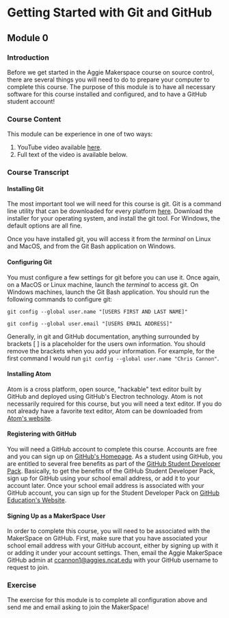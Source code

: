 # Getting Started with Git and GitHub
## Module 0

### Introduction

Before we get started in the Aggie Makerspace course on source control, there are
several things you will need to do to prepare your computer to complete this course.
The purpose of this module is to have all necessary software for this course installed and configured,
and to have a GitHub
student account!

### Course Content

This module can be experience in one of two ways:
  1. YouTube video available [here](http://www.youtube.com/watch?v=-2htJa0B-qk).
  2. Full text of the video is available below.

### Course Transcript

#### Installing Git

The most important tool we will need for this course is git. Git is a command line utility that
can be downloaded for every platform [here](www.git-scm.com). Download the installer for your
operating system, and install the git tool. For Windows, the default options are all fine.

Once you have installed git, you will access it from the _terminal_ on Linux and MacOS, and
from the Git Bash application on Windows.

#### Configuring Git

You must configure a few settings for git before you can use it. Once again, on a MacOS or
Linux machine, launch the _terminal_ to access git. On Windows machines, launch the Git
Bash application. You should run the following commands to configure git:

`git config --global user.name "[USERS FIRST AND LAST NAME]"`

`git config --global user.email "[USERS EMAIL ADDRESS]"`

Generally, in git and GitHub documentation, anything surrounded by brackets [ ] is a placeholder
for the users own information. You should remove the brackets when you add your information. For
example, for the first command I would run `git config --global user.name "Chris Cannon"`.

#### Installing Atom

Atom is a cross platform, open source, "hackable" text editor built by GitHub and deployed using
GitHub's Electron technology. Atom is not necessarily required for this course, but you will need
a text editor. If you do not already have a favorite text editor, Atom can be downloaded from
[Atom's website](https://atom.io/).

#### Registering with GitHub

You will need a GitHub account to complete this course. Accounts are free and you can sign
up on [GitHub's Homepage](https://github.com/). As a student using GitHub, you are entitled
to several free benefits as part of the [GitHub Student Developer Pack](https://education.github.com/pack).
Basically, to get the benefits of the GitHub Student Developer Pack, sign up for GitHub using
your school email address, or add it to your account later. Once your school email address is
associated with your GitHub account, you can sign up for the Student Developer Pack on
[GitHub Education's Website](https://education.github.com/pack).

#### Signing Up as a MakerSpace User

In order to complete this course, you will need to be associated with the MakerSpace on GitHub. First, make sure
that you have associated your school email address with your GitHub account, either by signing up with it or
adding it under your account settings. Then, email the Aggie MakerSpace GitHub admin at ccannon1@aggies.ncat.edu with
your GitHub username to request to join.

### Exercise

The exercise for this module is to complete all configuration above and send me and email
asking to join the MakerSpace!
